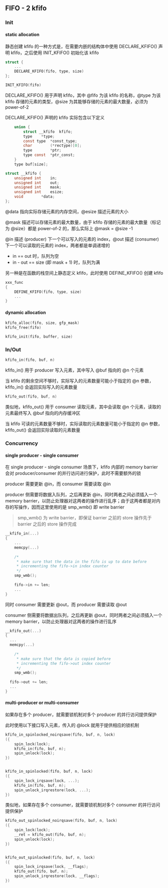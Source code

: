 ## FIFO - 2 kfifo


### Init

#### static allocation

静态创建 kfifo 的一种方式是，在需要内嵌的结构体中使用 DECLARE_KFIFO() 声明 kfifo，之后使用 INIT_KFIFO() 初始化该 kfifo

```c
struct {
    ...
    DECLARE_KFIFO(fifo, type, size)
};

INIT_KFIFO(fifo)
```

DECLARE_KFIFO() 用于声明 kfifo，其中 @fifo 为该 kfifo 的名称，@type 为该 kfifo 存储的元素的类型，@size 为其能够存储的元素的最大数量，必须为 power-of-2


DECLARE_KFIFO() 声明的 kfifo 实际包含以下定义

```c
	union {
		struct __kfifo	kfifo;
		type	*type;
		const type	*const_type;
		char		(*rectype)[0];
		type		*ptr;
		type const	*ptr_const;
	}
	type buf[size];
```


```c
struct __kfifo {
	unsigned int	in;
	unsigned int	out;
	unsigned int	mask;
	unsigned int	esize;
	void		*data;
};
```

@data 指向实际存储元素的内存空间，@esize 描述元素的大小

@mask 描述可以存储元素的最大数量，由于 kfifo 存储的元素的最大数量（标记为 @size）都是 power-of-2 的，那么实际上 @mask = @size -1


@in 描述 (producer) 下一个可以写入的元素的 index，@out 描述 (consumer) 下一个可以读取的元素的 index，两者都是单调递增的

- in == out 时，队列为空
- in - out == size (即 mask + 1) 时，队列为满


另一种是在函数的栈空间上静态定义 kfifo，此时使用 DEFINE_KFIFO() 创建 kfifo

```c
xxx_func
{
    DEFINE_KFIFO(fifo, type, size)
    ...
}
```


#### dynamic allocation

```c
kfifo_alloc(fifo, size, gfp_mask)
kfifo_free(fifo)

kfifo_init(fifo, buffer, size)
```


### In/Out

```c
kfifo_in(fifo, buf, n)
```

kfifo_in() 用于 producer 写入元素，其中写入 @buf 指向的 @n 个元素

当 kfifo 的剩余空间不够时，实际写入的元素数量可能小于指定的 @n 参数，kfifo_in() 会返回实际写入的元素数量



```c
kfifo_out(fifo, buf, n)
```

类似地，kfifo_out() 用于 consumer 读取元素，其中会读取 @n 个元素，读取的元素最终写入 @buf 指向的内存缓冲区

当 kfifo 可读的元素数量不够时，实际读取的元素数量可能小于指定的 @n 参数，kfifo_out() 会返回实际读取的元素数量



### Concurrency

#### single producer - single consumer

在 single producer - single consumer 场景下，kfifo 内部的 memory barrier 会对 producer/consumer 的并行访问进行保护，此时不需要额外的锁


producer 需要更新 @in，而 consumer 需要读取 @in

producer 侧需要将数据入队列，之后再更新 @in，同时两者之间必须插入一个 memory barrier，以防止处理器对这两者的操作进行乱序；由于这两者都是对内存的写操作，因而这里使用的是 smp_wmb() 即 write barrier

> smp_wmb() 为 write barrier，即保证 barrier 之前的 store 操作先于 barrier 之后的 store 操作完成

```c
__kfifo_in(...)
{
	...
	memcpy(...)
	
	/*
	 * make sure that the data in the fifo is up to date before
	 * incrementing the fifo->in index counter
	 */
	smp_wmb();
	
	fifo->in += len;
	...
}
```


同时 consumer 需要更新 @out，而 producer 需要读取 @out

consumer 侧需要将数据出队列，之后再更新 @out，同时两者之间必须插入一个 memory barrier，以防止处理器对这两者的操作进行乱序

```c
__kfifo_out(...)
{
  ...
  memcpy(...)
	
	/*
	 * make sure that the data is copied before
	 * incrementing the fifo->out index counter
	 */
	smp_wmb();
  
  fifo->out += len;
  ...
}
```


#### multi-producer or multi-consumer

如果存在多个 producer，就需要锁机制对多个 producer 的并行访问提供保护

此时使用以下接口写入元素，传入的 @lock 就用于提供相应的锁机制

```c
kfifo_in_spinlocked_noirqsave(fifo, buf, n, lock)
({
	spin_lock(lock);
	kfifo_in(fifo, buf, n);
	spin_unlock(lock);
})


kfifo_in_spinlocked(fifo, buf, n, lock)
({
	spin_lock_irqsave(lock, ...);
	kfifo_in(fifo, buf, n);
	spin_unlock_irqrestore(lock, ...);
})
```


类似地，如果存在多个 consumer，就需要锁机制对多个 consumer 的并行访问提供保护

```c
kfifo_out_spinlocked_noirqsave(fifo, buf, n, lock)
({
	spin_lock(lock);
	__ret = kfifo_out(fifo, buf, n);
	spin_unlock(lock);
})


kfifo_out_spinlocked(fifo, buf, n, lock)
({
	spin_lock_irqsave(lock, __flags);
	kfifo_out(fifo, buf, n);
	spin_unlock_irqrestore(lock, __flags);
})
```
